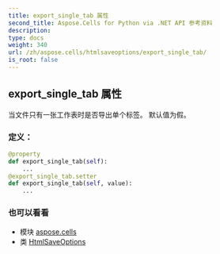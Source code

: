 ```yaml
---
title: export_single_tab 属性
second_title: Aspose.Cells for Python via .NET API 参考资料
description:
type: docs
weight: 340
url: /zh/aspose.cells/htmlsaveoptions/export_single_tab/
is_root: false
---
```

## export_single_tab 属性

当文件只有一张工作表时是否导出单个标签。
默认值为假。
### 定义：
```python
@property
def export_single_tab(self):
    ...
@export_single_tab.setter
def export_single_tab(self, value):
    ...
```

### 也可以看看
* 模块 [aspose.cells](../../)
* 类 [HtmlSaveOptions](/cells/python-net/zh/aspose.cells/htmlsaveoptions)
